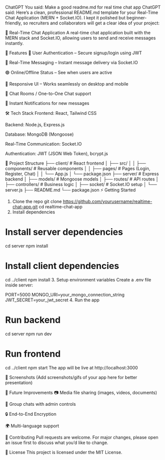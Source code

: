 

ChatGPT
You said:
Make a good readme.md for real time chat app
ChatGPT said:
Here’s a clean, professional README.md template for your Real-Time Chat Application (MERN + Socket.IO). I kept it polished but beginner-friendly, so recruiters and collaborators will get a clear idea of your project:

💬 Real-Time Chat Application
A real-time chat application built with the MERN stack and Socket.IO, allowing users to send and receive messages instantly.

🚀 Features
🔐 User Authentication – Secure signup/login using JWT

💬 Real-Time Messaging – Instant message delivery via Socket.IO

🟢 Online/Offline Status – See when users are active

📱 Responsive UI – Works seamlessly on desktop and mobile

📨 Chat Rooms / One-to-One Chat support

🔔 Instant Notifications for new messages

🛠️ Tech Stack
Frontend: React, Tailwind CSS

Backend: Node.js, Express.js

Database: MongoDB (Mongoose)

Real-Time Communication: Socket.IO

Authentication: JWT (JSON Web Token), bcrypt.js

📂 Project Structure
├── client/               # React frontend
│   ├── src/
│   │   ├── components/   # Reusable components
│   │   ├── pages/        # Pages (Login, Register, Chat)
│   │   └── App.js
│   └── package.json
├── server/               # Express backend
│   ├── models/           # Mongoose models
│   ├── routes/           # API routes
│   ├── controllers/      # Business logic
│   ├── socket/           # Socket.IO setup
│   └── server.js
├── README.md
└── package.json
⚡ Getting Started
1. Clone the repo
git clone https://github.com/yourusername/realtime-chat-app.git
cd realtime-chat-app
2. Install dependencies
# Install server dependencies
cd server
npm install

# Install client dependencies
cd ../client
npm install
3. Setup environment variables
Create a .env file inside server:

PORT=5000
MONGO_URI=your_mongo_connection_string
JWT_SECRET=your_jwt_secret
4. Run the app
# Run backend
cd server
npm run dev

# Run frontend
cd ../client
npm start
The app will be live at http://localhost:3000

📸 Screenshots
(Add screenshots/gifs of your app here for better presentation)

🔮 Future Improvements
📷 Media file sharing (images, videos, documents)

👥 Group chats with admin controls

🔒 End-to-End Encryption

🌍 Multi-language support

🤝 Contributing
Pull requests are welcome. For major changes, please open an issue first to discuss what you’d like to change.

📜 License
This project is licensed under the MIT License.